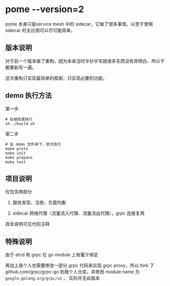 # pome --version=2

pome 本身只是service mesh 中的 sidecar，它做了很多事情，以至于使用 sidecar 的主应用可以尽可能简单。

## 版本说明

对于前一个版本做了重构，因为本来当时半抄半写就很多东西没有弄明白，所以干脆重新写一遍。

这次重构只实现最简单的框架，只实现必要的功能。

## demo 执行方法

第一步

```shell script
# 在根目录执行
sh ./build.sh
```

第二步

```shell script
# 在 demo 文件夹下，依次执行
make proto
make init
make prepare
make test
```

## 项目说明

仅包含两部分

1. 服务发现、注册，负载均衡

2. sidecar 网络代理（流量流入代理、流量流出代理），grpc 连接复用

其余说明可见代码注释

## 特殊说明

由于 etcd 和 grpc 在 go module 上有蜜汁绑定

再加上我个人也需要修改一部分 grpc 代码来实现 grpc proxy，所以 fork 了 github.com/grpc/grpc-go 到我个人仓库，并修改 module name 为 `google.golang.org/grpc/v2` ， 实际并无此版本


